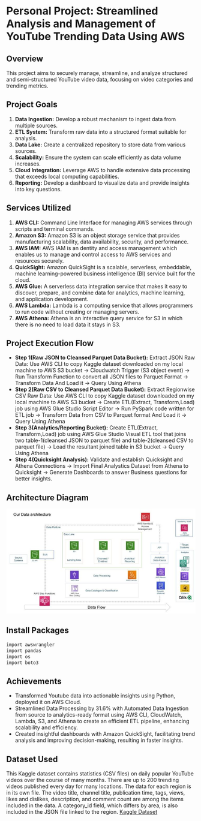 # Personal Project: Streamlined Analysis and Management of YouTube Trending Data Using AWS

## Overview
This project aims to securely manage, streamline, and analyze structured and semi-structured YouTube video data, focusing on video categories and trending metrics.

## Project Goals
1. **Data Ingestion:** Develop a robust mechanism to ingest data from multiple sources.
2. **ETL System:** Transform raw data into a structured format suitable for analysis.
3. **Data Lake:** Create a centralized repository to store data from various sources.
4. **Scalability:** Ensure the system can scale efficiently as data volume increases.
5. **Cloud Integration:** Leverage AWS to handle extensive data processing that exceeds local computing capabilities.
6. **Reporting:** Develop a dashboard to visualize data and provide insights into key questions.

## Services Utilized
1. **AWS CLI:** Command Line Interface for managing AWS services through scripts and terminal commands.
2. **Amazon S3:** Amazon S3 is an object storage service that provides manufacturing scalability, data availability, security, and performance.
3. **AWS IAM:** AWS IAM is an dentity and access management which enables us to manage and control access to AWS services and resources securely.
4. **QuickSight:** Amazon QuickSight is a scalable, serverless, embeddable, machine learning-powered business intelligence (BI) service built for the cloud.
5. **AWS Glue:** A serverless data integration service that makes it easy to discover, prepare, and combine data for analytics, machine learning, and application development.
6. **AWS Lambda:** Lambda is a computing service that allows programmers to run code without creating or managing servers.
7. **AWS Athena:** Athena is an interactive query service for S3 in which there is no need to load data it stays in S3.

## Project Execution Flow
- **Step 1(Raw JSON to Cleansed Parquet Data Bucket):**
Extract JSON Raw Data: Use AWS CLI to copy Kaggle dataset downloaded on my local machine to AWS S3 bucket -> Cloudwatch Trigger (S3 object event) -> Run Transform Function to convert all JSON files to Parquet Format -> Transform Data And Load it -> Query Using Athena
- **Step 2(Raw CSV to Cleansed Parquet Data Bucket):**
Extract Regionwise CSV Raw Data: Use AWS CLI to copy Kaggle dataset downloaded on my local machine to AWS S3 bucket -> Create ETL(Extract, Transform,Load) job using AWS Glue Studio Script Editor -> Run PySpark code written for ETL job -> Transform Data from CSV to Parquet format And Load it -> Query Using Athena
- **Step 3(Analytics/Reporting Bucket):**
Create ETL(Extract, Transform,Load) job using AWS Glue Studio Visual ETL tool that joins two table-1(cleansed JSON to parquet file) and table-2(cleansed CSV to parquet file)  -> Load the resultant joined table in S3 bucket -> Query Using Athena
- **Step 4(Quicksight Analysis):**
Validate and establish Quicksight and Athena Connections -> Import Final Analystics Dataset from Athena to Quicksight -> Generate Dashboards to answer Business questions for better insights.

## Architecture Diagram
![Architecture Diagram](https://github.com/panditpooja/youtube-data-etl-and-analysis-aws-project/blob/dev/architecture.JPG)

## Install Packages
```
import awswrangler
import pandas
import os
import boto3
```

## Achievements
- Transformed Youtube data into actionable insights using Python, deployed it on AWS Cloud.
- Streamlined Data Processing by 31.6% with Automated Data Ingestion from source to analytics-ready format using AWS CLI, CloudWatch, Lambda, S3, and Athena to create an efficient ETL pipeline, enhancing scalability and efficiency.
- Created insightful dashboards with Amazon QuickSight, facilitating trend analysis and improving decision-making, resulting in faster insights.

## Dataset Used
This Kaggle dataset contains statistics (CSV files) on daily popular YouTube videos over the course of many months. There are up to 200 trending videos published every day for many locations. The data for each region is in its own file. The video title, channel title, publication time, tags, views, likes and dislikes, description, and comment count are among the items included in the data. A category_id field, which differs by area, is also included in the JSON file linked to the region.
[Kaggle Dataset](https://www.kaggle.com/datasets/datasnaek/youtube-new)

